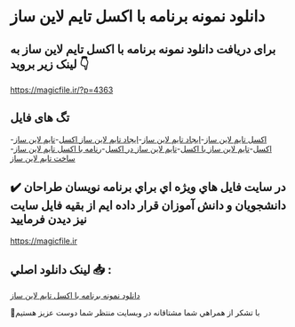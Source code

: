 # دانلود نمونه برنامه با اکسل تایم لاین ساز

## برای دریافت دانلود نمونه برنامه با اکسل تایم لاین ساز به لینک زیر بروید 👇

https://magicfile.ir/?p=4363

## تگ های فایل

-[اکسل تایم لاین ساز](https://magicfile.ir/product/%d8%a8%d8%b1%d9%86%d8%a7%d9%85%d9%87-%d8%a8%d8%a7-%d8%a7%da%a9%d8%b3%d9%84-%d8%aa%d8%a7%db%8c%d9%85-%d9%84%d8%a7%db%8c%d9%86-%d8%b3%d8%a7%d8%b2/)-[ایجاد تایم لاین ساز](https://magicfile.ir/product/%d8%a8%d8%b1%d9%86%d8%a7%d9%85%d9%87-%d8%a8%d8%a7-%d8%a7%da%a9%d8%b3%d9%84-%d8%aa%d8%a7%db%8c%d9%85-%d9%84%d8%a7%db%8c%d9%86-%d8%b3%d8%a7%d8%b2/)-[ایجاد تایم لاین ساز اکسل](https://magicfile.ir/product/%d8%a8%d8%b1%d9%86%d8%a7%d9%85%d9%87-%d8%a8%d8%a7-%d8%a7%da%a9%d8%b3%d9%84-%d8%aa%d8%a7%db%8c%d9%85-%d9%84%d8%a7%db%8c%d9%86-%d8%b3%d8%a7%d8%b2/)-[تایم لاین ساز اکسل](https://magicfile.ir/product/%d8%a8%d8%b1%d9%86%d8%a7%d9%85%d9%87-%d8%a8%d8%a7-%d8%a7%da%a9%d8%b3%d9%84-%d8%aa%d8%a7%db%8c%d9%85-%d9%84%d8%a7%db%8c%d9%86-%d8%b3%d8%a7%d8%b2/)-[تایم لاین ساز با اکسل](https://magicfile.ir/product/%d8%a8%d8%b1%d9%86%d8%a7%d9%85%d9%87-%d8%a8%d8%a7-%d8%a7%da%a9%d8%b3%d9%84-%d8%aa%d8%a7%db%8c%d9%85-%d9%84%d8%a7%db%8c%d9%86-%d8%b3%d8%a7%d8%b2/)-[تایم لاین ساز در اکسل](https://magicfile.ir/product/%d8%a8%d8%b1%d9%86%d8%a7%d9%85%d9%87-%d8%a8%d8%a7-%d8%a7%da%a9%d8%b3%d9%84-%d8%aa%d8%a7%db%8c%d9%85-%d9%84%d8%a7%db%8c%d9%86-%d8%b3%d8%a7%d8%b2/)-[رنامه با اکسل تایم لاین ساز](https://magicfile.ir/product/%d8%a8%d8%b1%d9%86%d8%a7%d9%85%d9%87-%d8%a8%d8%a7-%d8%a7%da%a9%d8%b3%d9%84-%d8%aa%d8%a7%db%8c%d9%85-%d9%84%d8%a7%db%8c%d9%86-%d8%b3%d8%a7%d8%b2/)-[ساخت تایم لاین ساز](https://magicfile.ir/product/%d8%a8%d8%b1%d9%86%d8%a7%d9%85%d9%87-%d8%a8%d8%a7-%d8%a7%da%a9%d8%b3%d9%84-%d8%aa%d8%a7%db%8c%d9%85-%d9%84%d8%a7%db%8c%d9%86-%d8%b3%d8%a7%d8%b2/)

## ✔️ در سايت فايل هاي ويژه اي براي برنامه نويسان طراحان دانشجويان و دانش آموزان قرار داده ايم از بقيه فايل سايت نيز ديدن فرماييد

https://magicfile.ir


## لينک دانلود اصلي 📥 :

[دانلود نمونه برنامه با اکسل تایم لاین ساز](https://magicfile.ir/product/%d8%a8%d8%b1%d9%86%d8%a7%d9%85%d9%87-%d8%a8%d8%a7-%d8%a7%da%a9%d8%b3%d9%84-%d8%aa%d8%a7%db%8c%d9%85-%d9%84%d8%a7%db%8c%d9%86-%d8%b3%d8%a7%d8%b2/) 


🙏با تشکر از همراهي شما مشتاقانه در وبسایت منتظر شما دوست عزیز هستیم

